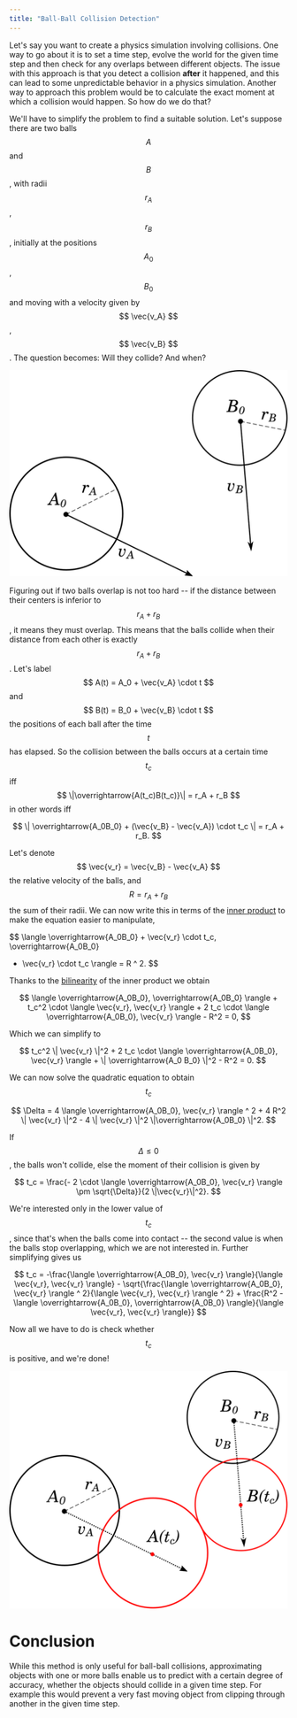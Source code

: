 ```yaml
---
title: "Ball-Ball Collision Detection"
---
```


Let's say you want to create a physics simulation involving collisions. One way
to go about it is to set a time step, evolve the world for the given time step
and then check for any overlaps between different objects. The issue with this
approach is that you detect a collision **after** it happened, and this can lead
to some unpredictable behavior in a physics simulation. Another way to approach
this problem would be
to calculate the exact moment at which a collision would happen. So how do we do
that?

We'll have to simplify the problem to find a suitable solution. Let's suppose
there are two balls $$ A $$ and $$ B $$, with radii $$ r_A $$, $$ r_B $$,
initially at the positions $$ A_0 $$, 
$$ B_0 $$ and moving with a velocity given by $$ \vec{v_A} $$, $$ \vec{v_B} $$.
The question becomes: Will they collide? And when?

![figure](/assets/images/ball-01.svg "Fig. 1")

Figuring out if two balls overlap is not too hard -- if the distance between
their centers is inferior to $$ r_A + r_B $$, it means they must overlap. This
means that the balls collide when their distance from each other is exactly
$$ r_A + r_B $$. Let's label $$ A(t) = A_0 + \vec{v_A} \cdot t $$ and
$$ B(t) = B_0 + \vec{v_B} \cdot t $$ the positions of each ball after the time $$ t $$
has elapsed. So the collision between the balls occurs at a certain time $$ t_c $$ iff
$$ \|\overrightarrow{A(t_c)B(t_c)}\| = r_A + r_B $$ in other words iff

$$
	\| \overrightarrow{A_0B_0} + (\vec{v_B} - \vec{v_A}) \cdot t_c \| = r_A + r_B.
$$

Let's denote $$ \vec{v_r} = \vec{v_B} - \vec{v_A} $$ the relative velocity of the balls,
and $$ R = r_A + r_B $$ the sum of their radii. We can now write this in terms of the
[inner product](https://en.wikipedia.org/wiki/Dot_product) to make the equation
easier to manipulate,

$$
	\langle \overrightarrow{A_0B_0} + \vec{v_r} \cdot t_c, \overrightarrow{A_0B_0}
+ \vec{v_r} \cdot t_c \rangle = R ^ 2.
$$

Thanks to the [bilinearity](https://en.wikipedia.org/wiki/Bilinear_form)
of the inner product we obtain

$$
	\langle \overrightarrow{A_0B_0}, \overrightarrow{A_0B_0} \rangle + t_c^2 \cdot \langle \vec{v_r}, \vec{v_r} \rangle + 2 t_c \cdot \langle \overrightarrow{A_0B_0}, \vec{v_r} \rangle - R^2 = 0,
$$

Which we can simplify to

$$
	t_c^2 \| \vec{v_r} \|^2 + 2 t_c \cdot \langle \overrightarrow{A_0B_0},
\vec{v_r} \rangle + \| \overrightarrow{A_0 B_0} \|^2 - R^2 = 0.
$$

We can now solve the quadratic equation to obtain $$ t_c $$

$$
	\Delta = 4 \langle \overrightarrow{A_0B_0}, \vec{v_r}
\rangle ^ 2 + 4 R^2 \| \vec{v_r} \|^2 - 4 \| \vec{v_r} \|^2 
\|\overrightarrow{A_0B_0} \|^2.
$$

If $$ \Delta \leq 0 $$, the balls won't collide, else the moment of their
collision is given by

$$
	t_c = \frac{- 2 \cdot \langle \overrightarrow{A_0B_0}, 
\vec{v_r} \rangle \pm \sqrt{\Delta}}{2 \|\vec{v_r}\|^2}.
$$

We're interested only in the lower value of $$ t_c $$, since that's when the balls
come into contact -- the second value is when the balls stop overlapping, which
we are not interested in. Further simplifying gives us

$$
	t_c = -\frac{\langle \overrightarrow{A_0B_0}, \vec{v_r} \rangle}{\langle \vec{v_r}, \vec{v_r} \rangle} - \sqrt{\frac{\langle \overrightarrow{A_0B_0}, \vec{v_r} \rangle ^ 2}{\langle \vec{v_r}, \vec{v_r} \rangle ^ 2} + \frac{R^2 - \langle \overrightarrow{A_0B_0}, \overrightarrow{A_0B_0} \rangle}{\langle \vec{v_r}, \vec{v_r} \rangle}}
$$

Now all we have to do is check whether $$ t_c $$ is positive, and we're done!

![figure](/assets/images/ball-02.svg "Fig. 1")

# Conclusion

While this method is only useful for ball-ball collisions, approximating objects
with one or more balls enable us to predict with a certain degree of accuracy,
whether the objects should collide in a given time step.
For example this would prevent a very fast moving object from clipping through
another in the given time step.
